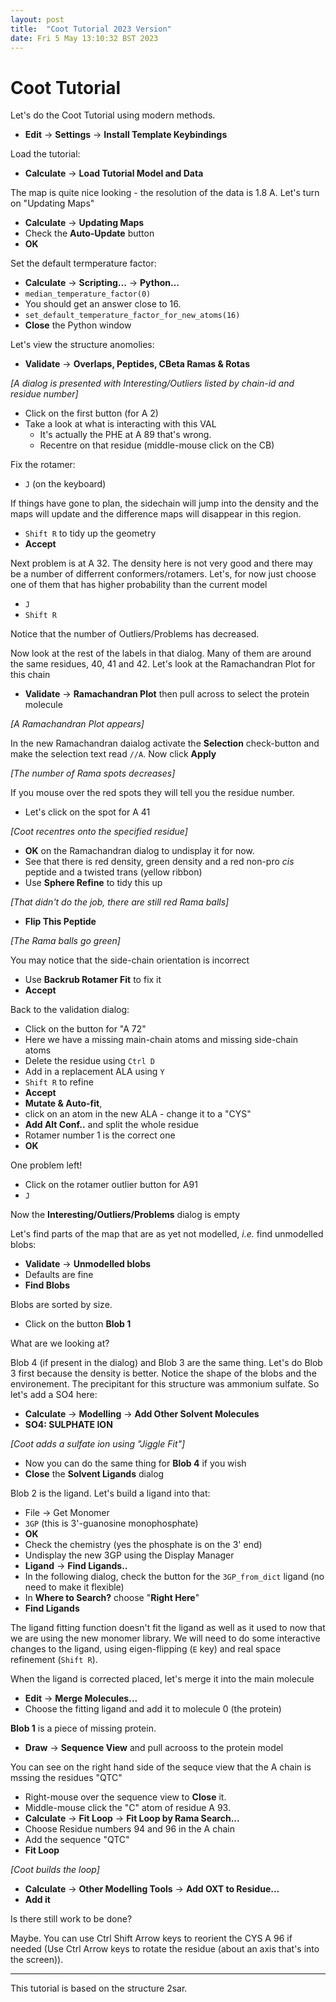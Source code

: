 ```yaml
---
layout: post
title:  "Coot Tutorial 2023 Version"
date: Fri 5 May 13:10:32 BST 2023
---
```




# Coot Tutorial

Let's do the Coot Tutorial using modern methods.

 - **Edit** &rarr; **Settings** &rarr; **Install Template Keybindings**

Load the tutorial:

 - **Calculate** &rarr; **Load Tutorial Model and Data**

The map is quite nice looking - the resolution of the data is 1.8 A. Let's turn on "Updating Maps"

  - **Calculate** &rarr; **Updating Maps**
  - Check the **Auto-Update** button
  - **OK**

Set the default termperature factor:
 - **Calculate** &rarr; **Scripting...** &rarr; **Python...**
 - `median_temperature_factor(0)`
 - You should get an answer close to 16.
 - `set_default_temperature_factor_for_new_atoms(16)`
 - **Close** the Python window

Let's view the structure anomolies:

 - **Validate** &rarr; **Overlaps, Peptides, CBeta Ramas & Rotas**

_[A dialog is presented with Interesting/Outliers listed by chain-id and residue number]_

- Click on the first button (for A 2)
- Take a look at what is interacting with this VAL
    - It's actually the PHE at A 89 that's wrong.
    - Recentre on that residue (middle-mouse click on the CB)

Fix the rotamer:
 - `J` (on the keyboard)

If things have gone to plan, the sidechain will jump into the density and the maps will update and the difference maps will disappear in this region.

 - `Shift R` to tidy up the geometry
 - **Accept**

Next problem is at A 32. The density here is not very good and there may be a number of differrent conformers/rotamers. Let's, for now just choose one of them that has higher probability than the current model

 - `J`
 - `Shift R`

Notice that the number of Outliers/Problems has decreased.

Now look at the rest of the labels in that dialog. Many of them are around the same residues, 40, 41 and 42. Let's look at the Ramachandran Plot for this chain

 - **Validate** &rarr; **Ramachandran Plot** then pull across to select the protein molecule

_[A Ramachandran Plot appears]_

In the new Ramachandran daialog activate the **Selection** check-button and make the selection text read `//A`. Now click **Apply**

_[The number of Rama spots decreases]_

If you mouse over the red spots they will tell you the residue number.

 - Let's click on the spot for A 41

_[Coot recentres onto the specified residue]_

 - **OK** on the Ramachandran dialog to undisplay it for now.
 - See that there is red density, green density and a red non-pro _cis_ peptide and a twisted trans (yellow ribbon)
 - Use **Sphere Refine** to tidy this up

_[That didn't do the job, there are still red Rama balls]_

 - **Flip This Peptide**

_[The Rama balls go green]_

You may notice that the side-chain orientation is incorrect

 - Use **Backrub Rotamer Fit** to fix it
 - **Accept**

Back to the validation dialog:

  - Click on the button for "A 72"
  - Here we have a missing main-chain atoms and missing side-chain atoms
  - Delete the residue using `Ctrl D`
  - Add in a replacement ALA using `Y`
  - `Shift R` to refine
  - **Accept**
  - **Mutate & Auto-fit**,
  - click on an atom in the new ALA - change it to a "CYS"
  - **Add Alt Conf..** and split the whole residue
  - Rotamer number 1 is the correct one
  - **OK**

One problem left!

- Click on the rotamer outlier button for A91
- `J`

Now the **Interesting/Outliers/Problems** dialog is empty

Let's find parts of the map that are as yet not modelled, _i.e._ find unmodelled blobs:

 - **Validate** &rarr; **Unmodelled blobs**
 - Defaults are fine
 - **Find Blobs**

Blobs are sorted by size.

 - Click on the button **Blob 1**

What are we looking at?

Blob 4 (if present in the dialog) and Blob 3 are the same thing. Let's do Blob 3 first because the density is better. Notice the shape of the blobs and the environement. The precipitant for this structure was ammonium sulfate. So let's add a SO4 here:

 - **Calculate** &rarr; **Modelling** &rarr; **Add Other Solvent Molecules**
 - **SO4: SULPHATE ION**

_[Coot adds a sulfate ion using "Jiggle Fit"]_

 - Now you can do the same thing for **Blob 4** if you wish
 - **Close** the **Solvent Ligands** dialog

Blob 2 is the ligand. Let's build a ligand into that:

 - File &rarr; Get Monomer
 - `3GP` (this is 3'-guanosine monophosphate)
 - **OK**
 - Check the chemistry (yes the phosphate is on the 3' end)
 - Undisplay the new 3GP using the Display Manager
 - **Ligand** &rarr; **Find Ligands..**
 - In the following dialog, check the button for the `3GP_from_dict` ligand (no need to make it flexible)
 - In **Where to Search?** choose "**Right Here**"
 - **Find Ligands**

The ligand fitting function doesn't fit the ligand as well as it used to
now that we are using the new monomer library. We will need to do some
interactive changes to the ligand, using eigen-flipping (`E` key) and real space refinement (`Shift R`).

When the ligand is corrected placed, let's merge it into the main molecule

 - **Edit** &rarr;  **Merge Molecules...**
 - Choose the fitting ligand and add it to molecule 0 (the protein)

**Blob 1** is a piece of missing protein.

 - **Draw** &rarr; **Sequence View** and pull acrooss to the protein model

You can see on the right hand side of the sequce view that the A chain is mssing the residues "QTC"

 - Right-mouse over the sequence view to **Close** it.
 - Middle-mouse click the "C" atom of residue A 93.
 - **Calculate** &rarr; **Fit Loop** &rarr; **Fit Loop by Rama Search...**
 - Choose Residue numbers 94 and 96 in the A chain
 - Add the sequence "QTC"
 - **Fit Loop**

_[Coot builds the loop]_

 - **Calculate** &rarr; **Other Modelling Tools** &rarr; **Add OXT to Residue...**
 - **Add it**

Is there still work to be done?

Maybe. You can use Ctrl Shift Arrow keys to reorient the CYS A 96 if needed (Use Ctrl Arrow keys to
rotate the residue (about an axis that's into the screen)).

---

This tutorial is based on the structure 2sar.


